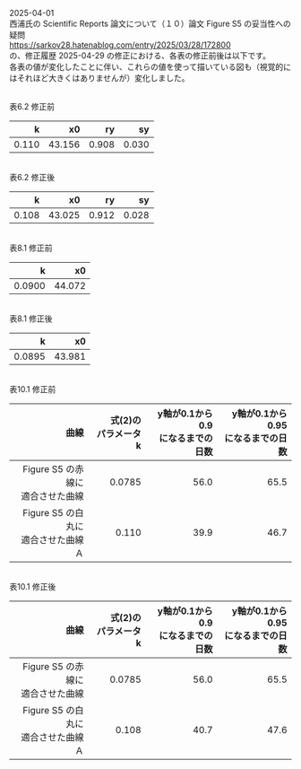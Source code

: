 2025-04-01<br>
西浦氏の Scientific Reports 論文について（１０）論文 Figure S5 の妥当性への疑問<br>
https://sarkov28.hatenablog.com/entry/2025/03/28/172800<br>
の、修正履歴 2025-04-29 の修正における、各表の修正前後は以下です。<br>
各表の値が変化したことに伴い、これらの値を使って描いている図も（視覚的にはそれほど大きくはありませんが）変化しました。

<br>
表6.2 修正前

|    k|    x0|   ry|   sy|
|----:|-----:|----:|----:|
|0.110|43.156|0.908|0.030|

<br>
表6.2 修正後

|    k|    x0|   ry|   sy|
|----:|-----:|----:|----:|
|0.108|43.025|0.912|0.028|

<br>
表8.1 修正前

|     k|    x0|
|-----:|-----:|
|0.0900|44.072|

<br>
表8.1 修正後

|     k|    x0|
|-----:|-----:|
|0.0895|43.981|

<br>
表10.1 修正前

|曲線|式(2)の<br>パラメータ k|y軸が0.1から0.9<br>になるまでの日数|y軸が0.1から0.95<br>になるまでの日数|
|---:|----:|----:|----:|
|Figure S5 の赤線に<br>適合させた曲線|0.0785|56.0|65.5|
|Figure S5 の白丸に<br>適合させた曲線Ａ|0.110|39.9|46.7|

<br>
表10.1 修正後

|曲線|式(2)の<br>パラメータ k|y軸が0.1から0.9<br>になるまでの日数|y軸が0.1から0.95<br>になるまでの日数|
|---:|----:|----:|----:|
|Figure S5 の赤線に<br>適合させた曲線|0.0785|56.0|65.5|
|Figure S5 の白丸に<br>適合させた曲線Ａ|0.108|40.7|47.6|

